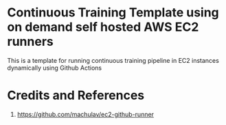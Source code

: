 # Continuous Training Template using on demand self hosted AWS EC2 runners

This is a template for running continuous training pipeline in EC2 instances dynamically using Github Actions

# Credits and References 
1. https://github.com/machulav/ec2-github-runner